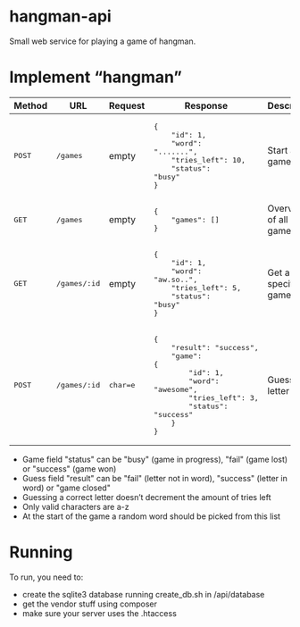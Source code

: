 # hangman-api
Small web service for playing a game of hangman.

# Implement “hangman”

Method | URL | Request | Response | Description
--- | --- | --- | --- | --- |
<pre>POST</pre> | <pre>/games</pre> | empty | <pre>{<br/>&nbsp;&nbsp;&nbsp;&nbsp;"id": 1,<br/>&nbsp;&nbsp;&nbsp;&nbsp;"word": ".......",<br/>&nbsp;&nbsp;&nbsp;&nbsp;"tries_left": 10,<br/>&nbsp;&nbsp;&nbsp;&nbsp;"status": "busy"<br/>}</pre> | Start a new game
<pre>GET</pre> | <pre>/games</pre> | empty | <pre>{<br/>&nbsp;&nbsp;&nbsp;&nbsp;"games": []<br/>}</pre> | Overview of all games
<pre>GET</pre> | <pre>/games/:id</pre> | empty | <pre>{<br/>&nbsp;&nbsp;&nbsp;&nbsp;"id": 1,<br/>&nbsp;&nbsp;&nbsp;&nbsp;"word": "aw.so..",<br/>&nbsp;&nbsp;&nbsp;&nbsp;"tries_left": 5,<br/>&nbsp;&nbsp;&nbsp;&nbsp;"status": "busy"<br/>}</pre> | Get a specific game
<pre>POST</pre> | <pre>/games/:id</pre> | <pre>char=e</pre> | <pre>{<br/>&nbsp;&nbsp;&nbsp;&nbsp;"result": "success",<br/>&nbsp;&nbsp;&nbsp;&nbsp;"game": {<br/>&nbsp;&nbsp;&nbsp;&nbsp;&nbsp;&nbsp;&nbsp;&nbsp;"id": 1,<br/>&nbsp;&nbsp;&nbsp;&nbsp;&nbsp;&nbsp;&nbsp;&nbsp;"word": "awesome",<br/>&nbsp;&nbsp;&nbsp;&nbsp;&nbsp;&nbsp;&nbsp;&nbsp;"tries_left": 3,<br/>&nbsp;&nbsp;&nbsp;&nbsp;&nbsp;&nbsp;&nbsp;&nbsp;"status": "success"<br/>&nbsp;&nbsp;&nbsp;&nbsp;}<br/>}</pre> | Guessing a letter

* Game field "status" can be "busy" (game in progress), "fail" (game lost) or "success" (game won)
* Guess field "result" can be "fail" (letter not in word), "success" (letter in word) or "game closed"
* Guessing a correct letter doesn’t decrement the amount of tries left
* Only valid characters are a-z
* At the start of the game a random word should be picked from this list

# Running

To run, you need to:

* create the sqlite3 database running create_db.sh in /api/database
* get the vendor stuff using composer
* make sure your server uses the .htaccess
